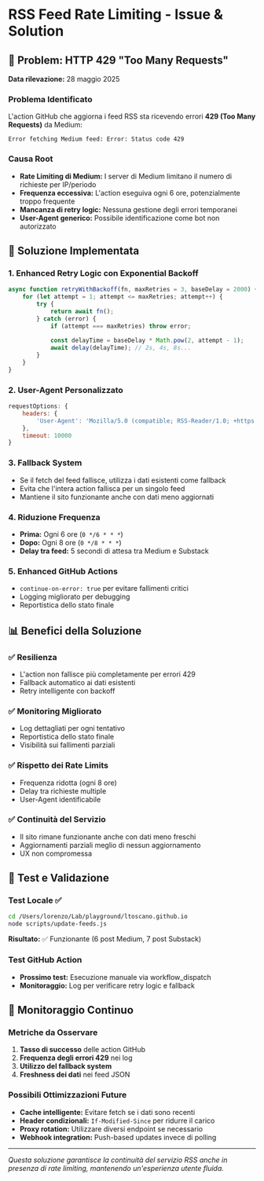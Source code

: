 # RSS Feed Rate Limiting - Issue & Solution

## 🚨 Problem: HTTP 429 "Too Many Requests"

**Data rilevazione:** 28 maggio 2025

### Problema Identificato
L'action GitHub che aggiorna i feed RSS sta ricevendo errori **429 (Too Many Requests)** da Medium:

```
Error fetching Medium feed: Error: Status code 429
```

### Causa Root
- **Rate Limiting di Medium:** I server di Medium limitano il numero di richieste per IP/periodo
- **Frequenza eccessiva:** L'action eseguiva ogni 6 ore, potenzialmente troppo frequente
- **Mancanza di retry logic:** Nessuna gestione degli errori temporanei
- **User-Agent generico:** Possibile identificazione come bot non autorizzato

## 🔧 Soluzione Implementata

### 1. **Enhanced Retry Logic con Exponential Backoff**
```javascript
async function retryWithBackoff(fn, maxRetries = 3, baseDelay = 2000) {
    for (let attempt = 1; attempt <= maxRetries; attempt++) {
        try {
            return await fn();
        } catch (error) {
            if (attempt === maxRetries) throw error;
            
            const delayTime = baseDelay * Math.pow(2, attempt - 1);
            await delay(delayTime); // 2s, 4s, 8s...
        }
    }
}
```

### 2. **User-Agent Personalizzato**
```javascript
requestOptions: {
    headers: {
        'User-Agent': 'Mozilla/5.0 (compatible; RSS-Reader/1.0; +https://synthetici.com)',
    },
    timeout: 10000
}
```

### 3. **Fallback System**
- Se il fetch del feed fallisce, utilizza i dati esistenti come fallback
- Evita che l'intera action fallisca per un singolo feed
- Mantiene il sito funzionante anche con dati meno aggiornati

### 4. **Riduzione Frequenza**
- **Prima:** Ogni 6 ore (`0 */6 * * *`)
- **Dopo:** Ogni 8 ore (`0 */8 * * *`)
- **Delay tra feed:** 5 secondi di attesa tra Medium e Substack

### 5. **Enhanced GitHub Actions**
- `continue-on-error: true` per evitare fallimenti critici
- Logging migliorato per debugging
- Reportistica dello stato finale

## 📊 Benefici della Soluzione

### ✅ **Resilienza**
- L'action non fallisce più completamente per errori 429
- Fallback automatico ai dati esistenti
- Retry intelligente con backoff

### ✅ **Monitoring Migliorato**
- Log dettagliati per ogni tentativo
- Reportistica dello stato finale
- Visibilità sui fallimenti parziali

### ✅ **Rispetto dei Rate Limits**
- Frequenza ridotta (ogni 8 ore)
- Delay tra richieste multiple
- User-Agent identificabile

### ✅ **Continuità del Servizio**
- Il sito rimane funzionante anche con dati meno freschi
- Aggiornamenti parziali meglio di nessun aggiornamento
- UX non compromessa

## 🧪 Test e Validazione

### Test Locale ✅
```bash
cd /Users/lorenzo/Lab/playground/ltoscano.github.io
node scripts/update-feeds.js
```
**Risultato:** ✅ Funzionante (6 post Medium, 7 post Substack)

### Test GitHub Action
- **Prossimo test:** Esecuzione manuale via workflow_dispatch
- **Monitoraggio:** Log per verificare retry logic e fallback

## 🔄 Monitoraggio Continuo

### Metriche da Osservare
1. **Tasso di successo** delle action GitHub
2. **Frequenza degli errori 429** nei log
3. **Utilizzo del fallback system** 
4. **Freshness dei dati** nei feed JSON

### Possibili Ottimizzazioni Future
- **Cache intelligente:** Evitare fetch se i dati sono recenti
- **Header condizionali:** `If-Modified-Since` per ridurre il carico
- **Proxy rotation:** Utilizzare diversi endpoint se necessario
- **Webhook integration:** Push-based updates invece di polling

---

*Questa soluzione garantisce la continuità del servizio RSS anche in presenza di rate limiting, mantenendo un'esperienza utente fluida.*
